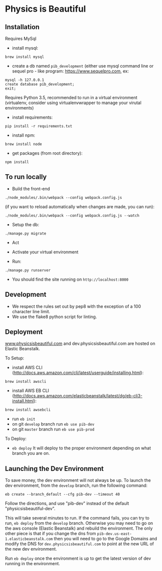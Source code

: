 # Physics is Beautiful

## Installation

Requires MySql

* install mysql:
```
brew install mysql
```
* create a db named `pib_development` (either use mysql command line or sequel pro - like program: https://www.sequelpro.com, ex:

```
mysql -h 127.0.0.1
create database pib_development;
exit;
```

Requires Python 3.5, recommended to run in a virtual environment (virtualenv, consider using virtualenvwrapper to manage your virutal environments)

* install requirements:
```
pip install -r requirements.txt
```

* install npm:
```
brew install node
```

* get packages (from root directory):
```
npm install
```

## To run locally

* Build the front-end
```
./node_modules/.bin/webpack --config webpack.config.js
```
(if you want to reload automatically when changes are made, you can run):
```
./node_modules/.bin/webpack --config webpack.config.js --watch
```

* Setup the db:
```
./manage.py migrate
```

* Act

* Activate your virtual environment
* Run:
```
./manage.py runserver
```

* You should find the site running on `http://localhost:8000`

## Development

* We respect the rules set out by pep8 with the exception of a 100 character line limit.
* We use the flake8 python script for linting.

## Deployment

www.physicsisbeautiful.com and dev.physicsisbeautiful.com are hosted on Elastic Beanstalk.

To Setup:

* install AWS CLI (http://docs.aws.amazon.com/cli/latest/userguide/installing.html):
```
brew install awscli
```
* install AWS EB CLI (http://docs.aws.amazon.com/elasticbeanstalk/latest/dg/eb-cli3-install.html):
```
brew install awsebcli
```
* run `eb init`
* on git `develop` branch run `eb use pib-dev`
* on git `master` branch run `eb use pib-prod`

To Deploy:

* `eb deploy`
It will deploy to the proper environment depending on what branch you are on.


## Launching the Dev Environment

To save money, the dev environment will not always be up. To launch the dev environment, from the `develop` branch, run the following command:

```
eb create --branch_default --cfg pib-dev --timeout 40
```

Follow the directions, and use "pib-dev" instead of the default "physicsisbeautiful-dev".

This will take several minutes to run. If the command fails, you can try to run, `eb deploy` from the `develop` branch. Otherwise you may need to go on the aws console (Elastic Beanstalk) and rebuild the environment. The only other piece is that if you change the dns from `pib-dev.us-east-1.elasticbeanstalk.com` then you will need to go to the Google Domains and modify the DNS for `dev.physicsisbeautiful.com` to point at the new URL of the new dev environment.

Run `eb deploy` once the environment is up to get the latest version of dev running in the environment.
